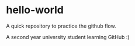 # hello-world
A quick repository to practice the github flow. 

A second year university student learning GitHub :)

